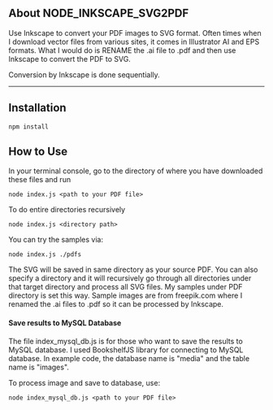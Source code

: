 ## About NODE_INKSCAPE_SVG2PDF
Use Inkscape to convert your PDF images to SVG format. Often times when I download vector files from various sites, it comes in Illustrator AI and EPS formats. What I would do is RENAME the .ai file to .pdf and then use Inkscape to convert the PDF to SVG.

Conversion by Inkscape is done sequentially.

***
## Installation
```
npm install
```
## How to Use

In your terminal console, go to the directory of where you have downloaded these files and run
```
node index.js <path to your PDF file>
```

To do entire directories recursively

```
node index.js <directory path>
```

You can try the samples via:

```
node index.js ./pdfs
```

The SVG will be saved in same directory as your source PDF. You can also specify a directory and it will recursively go through all directories under that target directory and process all SVG files. My samples under PDF directory is set this way. Sample images are from freepik.com where I renamed the .ai files to .pdf so it can be processed by Inkscape.

#### Save results to MySQL Database

The file index_mysql_db.js is for those who want to save the results to MySQL database. I used BookshelfJS library for connecting to MySQL database. In example code, the database name is "media" and the table name is "images".

To process image and save to database, use:

```
node index_mysql_db.js <path to your PDF file>
```


